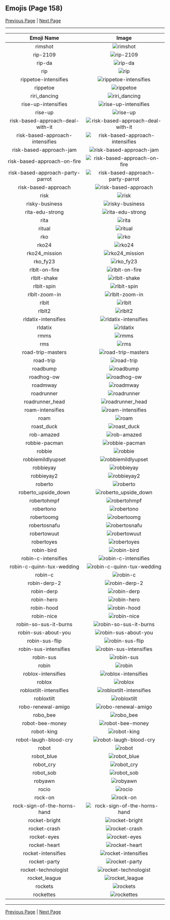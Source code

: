 
## Emojis (Page 158)

[Previous Page](/docs/hc/page-r-0157.md)
  | [Next Page](/docs/hc/page-r-0159.md)

<hr />

|Emoji Name|Image|
| :-: | :-: |
|rimshot| ![rimshot](/emojis/hc/rimshot.gif)|
|rip-2109| ![rip-2109](/emojis/hc/rip-2109.png)|
|rip-da| ![rip-da](/emojis/hc/rip-da.png)|
|rip| ![rip](/emojis/hc/rip.png)|
|rippetoe-intensifies| ![rippetoe-intensifies](/emojis/hc/rippetoe-intensifies.gif)|
|rippetoe| ![rippetoe](/emojis/hc/rippetoe.png)|
|riri_dancing| ![riri_dancing](/emojis/hc/riri_dancing.gif)|
|rise-up-intensifies| ![rise-up-intensifies](/emojis/hc/rise-up-intensifies.gif)|
|rise-up| ![rise-up](/emojis/hc/rise-up.png)|
|risk-based-approach-deal-with-it| ![risk-based-approach-deal-with-it](/emojis/hc/risk-based-approach-deal-with-it.gif)|
|risk-based-approach-intensifies| ![risk-based-approach-intensifies](/emojis/hc/risk-based-approach-intensifies.gif)|
|risk-based-approach-jam| ![risk-based-approach-jam](/emojis/hc/risk-based-approach-jam.gif)|
|risk-based-approach-on-fire| ![risk-based-approach-on-fire](/emojis/hc/risk-based-approach-on-fire.gif)|
|risk-based-approach-party-parrot| ![risk-based-approach-party-parrot](/emojis/hc/risk-based-approach-party-parrot.gif)|
|risk-based-approach| ![risk-based-approach](/emojis/hc/risk-based-approach.png)|
|risk| ![risk](/emojis/hc/risk.png)|
|risky-business| ![risky-business](/emojis/hc/risky-business.jpg)|
|rita-edu-strong| ![rita-edu-strong](/emojis/hc/rita-edu-strong.png)|
|rita| ![rita](/emojis/hc/rita.png)|
|ritual| ![ritual](/emojis/hc/ritual.png)|
|rko| ![rko](/emojis/hc/rko.png)|
|rko24| ![rko24](/emojis/hc/rko24.png)|
|rko24_mission| ![rko24_mission](/emojis/hc/rko24_mission.png)|
|rko_fy23| ![rko_fy23](/emojis/hc/rko_fy23.png)|
|rlblt-on-fire| ![rlblt-on-fire](/emojis/hc/rlblt-on-fire.gif)|
|rlblt-shake| ![rlblt-shake](/emojis/hc/rlblt-shake.gif)|
|rlblt-spin| ![rlblt-spin](/emojis/hc/rlblt-spin.gif)|
|rlblt-zoom-in| ![rlblt-zoom-in](/emojis/hc/rlblt-zoom-in.gif)|
|rlblt| ![rlblt](/emojis/hc/rlblt.png)|
|rlblt2| ![rlblt2](/emojis/hc/rlblt2.png)|
|rldatix-intensifies| ![rldatix-intensifies](/emojis/hc/rldatix-intensifies.gif)|
|rldatix| ![rldatix](/emojis/hc/rldatix.jpg)|
|rmms| ![rmms](/emojis/hc/rmms.jpg)|
|rms| ![rms](/emojis/hc/rms.png)|
|road-trip-masters| ![road-trip-masters](/emojis/hc/road-trip-masters.png)|
|road-trip| ![road-trip](/emojis/hc/road-trip.gif)|
|roadbump| ![roadbump](/emojis/hc/roadbump.png)|
|roadhog-ow| ![roadhog-ow](/emojis/hc/roadhog-ow.png)|
|roadmway| ![roadmway](/emojis/hc/roadmway.jpg)|
|roadrunner| ![roadrunner](/emojis/hc/roadrunner.gif)|
|roadrunner_head| ![roadrunner_head](/emojis/hc/roadrunner_head.png)|
|roam-intensifies| ![roam-intensifies](/emojis/hc/roam-intensifies.gif)|
|roam| ![roam](/emojis/hc/roam.png)|
|roast_duck| ![roast_duck](/emojis/hc/roast_duck.png)|
|rob-amazed| ![rob-amazed](/emojis/hc/rob-amazed.png)|
|robbie-pacman| ![robbie-pacman](/emojis/hc/robbie-pacman.gif)|
|robbie| ![robbie](/emojis/hc/robbie.png)|
|robbiemildlyupset| ![robbiemildlyupset](/emojis/hc/robbiemildlyupset.png)|
|robbieyay| ![robbieyay](/emojis/hc/robbieyay.gif)|
|robbieyay2| ![robbieyay2](/emojis/hc/robbieyay2.gif)|
|roberto| ![roberto](/emojis/hc/roberto.png)|
|roberto_upside_down| ![roberto_upside_down](/emojis/hc/roberto_upside_down.png)|
|robertohmpf| ![robertohmpf](/emojis/hc/robertohmpf.png)|
|robertono| ![robertono](/emojis/hc/robertono.png)|
|robertoomg| ![robertoomg](/emojis/hc/robertoomg.png)|
|robertosnafu| ![robertosnafu](/emojis/hc/robertosnafu.png)|
|robertowuut| ![robertowuut](/emojis/hc/robertowuut.png)|
|robertoyes| ![robertoyes](/emojis/hc/robertoyes.png)|
|robin-bird| ![robin-bird](/emojis/hc/robin-bird.jpg)|
|robin-c-intensifies| ![robin-c-intensifies](/emojis/hc/robin-c-intensifies.gif)|
|robin-c-quinn-tux-wedding| ![robin-c-quinn-tux-wedding](/emojis/hc/robin-c-quinn-tux-wedding.png)|
|robin-c| ![robin-c](/emojis/hc/robin-c.png)|
|robin-derp-2| ![robin-derp-2](/emojis/hc/robin-derp-2.png)|
|robin-derp| ![robin-derp](/emojis/hc/robin-derp.png)|
|robin-hero| ![robin-hero](/emojis/hc/robin-hero.jpg)|
|robin-hood| ![robin-hood](/emojis/hc/robin-hood.png)|
|robin-nice| ![robin-nice](/emojis/hc/robin-nice.jpg)|
|robin-so-sus-it-burns| ![robin-so-sus-it-burns](/emojis/hc/robin-so-sus-it-burns.gif)|
|robin-sus-about-you| ![robin-sus-about-you](/emojis/hc/robin-sus-about-you.gif)|
|robin-sus-flip| ![robin-sus-flip](/emojis/hc/robin-sus-flip.gif)|
|robin-sus-intensifies| ![robin-sus-intensifies](/emojis/hc/robin-sus-intensifies.gif)|
|robin-sus| ![robin-sus](/emojis/hc/robin-sus.gif)|
|robin| ![robin](/emojis/hc/robin.png)|
|roblox-intensifies| ![roblox-intensifies](/emojis/hc/roblox-intensifies.gif)|
|roblox| ![roblox](/emojis/hc/roblox.png)|
|robloxtilt-intensifies| ![robloxtilt-intensifies](/emojis/hc/robloxtilt-intensifies.gif)|
|robloxtilt| ![robloxtilt](/emojis/hc/robloxtilt.png)|
|robo-renewal-amigo| ![robo-renewal-amigo](/emojis/hc/robo-renewal-amigo.png)|
|robo_bee| ![robo_bee](/emojis/hc/robo_bee.png)|
|robot-bee-money| ![robot-bee-money](/emojis/hc/robot-bee-money.png)|
|robot-king| ![robot-king](/emojis/hc/robot-king.png)|
|robot-laugh-blood-cry| ![robot-laugh-blood-cry](/emojis/hc/robot-laugh-blood-cry.png)|
|robot| ![robot](/emojis/hc/robot.png)|
|robot_blue| ![robot_blue](/emojis/hc/robot_blue.gif)|
|robot_cry| ![robot_cry](/emojis/hc/robot_cry.png)|
|robot_sob| ![robot_sob](/emojis/hc/robot_sob.png)|
|robyawn| ![robyawn](/emojis/hc/robyawn.png)|
|rocio| ![rocio](/emojis/hc/rocio.png)|
|rock-on| ![rock-on](/emojis/hc/rock-on.gif)|
|rock-sign-of-the-horns-hand| ![rock-sign-of-the-horns-hand](/emojis/hc/rock-sign-of-the-horns-hand.gif)|
|rocket-bright| ![rocket-bright](/emojis/hc/rocket-bright.png)|
|rocket-crash| ![rocket-crash](/emojis/hc/rocket-crash.gif)|
|rocket-eyes| ![rocket-eyes](/emojis/hc/rocket-eyes.png)|
|rocket-heart| ![rocket-heart](/emojis/hc/rocket-heart.png)|
|rocket-intensifies| ![rocket-intensifies](/emojis/hc/rocket-intensifies.gif)|
|rocket-party| ![rocket-party](/emojis/hc/rocket-party.gif)|
|rocket-technologist| ![rocket-technologist](/emojis/hc/rocket-technologist.png)|
|rocket_league| ![rocket_league](/emojis/hc/rocket_league.png)|
|rockets| ![rockets](/emojis/hc/rockets.png)|
|rockettes| ![rockettes](/emojis/hc/rockettes.png)|

<hr/>

[Previous Page](/docs/hc/page-r-0157.md)
  | [Next Page](/docs/hc/page-r-0159.md)